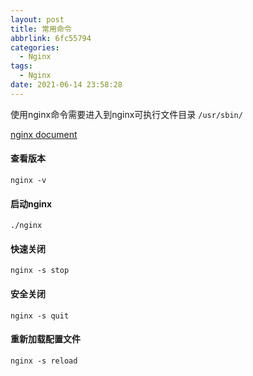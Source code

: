 ```yaml
---
layout: post
title: 常用命令
abbrlink: 6fc55794
categories:
  - Nginx
tags:
  - Nginx
date: 2021-06-14 23:58:28
---
```


使用nginx命令需要进入到nginx可执行文件目录 `/usr/sbin/`

[nginx document](http://nginx.org/en/docs/)

#### 查看版本

```
nginx -v
```

#### 启动nginx

```
./nginx
```

#### 快速关闭

```
nginx -s stop
```

#### 安全关闭

```
nginx -s quit
```

#### 重新加载配置文件

```
nginx -s reload
```